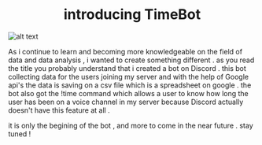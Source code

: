 <h1 align="center">introducing TimeBot</h1>

![alt text](https://github.com/[username]/[reponame]/blob/[branch]/image.jpg?raw=true](https://github.com/ShaharTur/TimeBot/blob/Discord-TimeBot/pngwing.com.png))





As i continue to learn and becoming more knowledgeable on the field of data and data analysis , i wanted to create something different . 
as you read the title you probably understand that i created a bot on Discord . 
this bot collecting data for the users joining my server and with the help of Google api's the data is saving on a csv file which is a spreadsheet on google . 
the bot also got the !time command which allows a user to know how long the user has been on a voice channel in my server because Discord actually doesn't have this feature at all . 

it is only the begining of the bot , and more to come in the near future . stay tuned ! 
